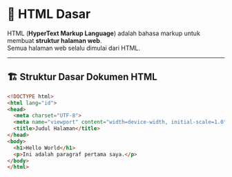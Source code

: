 # 📘 HTML Dasar

HTML (**HyperText Markup Language**) adalah bahasa markup untuk membuat **struktur halaman web**.  
Semua halaman web selalu dimulai dari HTML.

---

## 🏗️ Struktur Dasar Dokumen HTML
```html
<!DOCTYPE html>
<html lang="id">
<head>
  <meta charset="UTF-8">
  <meta name="viewport" content="width=device-width, initial-scale=1.0">
  <title>Judul Halaman</title>
</head>
<body>
  <h1>Hello World</h1>
  <p>Ini adalah paragraf pertama saya.</p>
</body>
</html>
